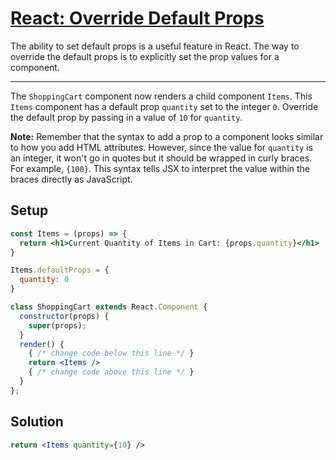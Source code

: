 # [React: Override Default Props](https://learn.freecodecamp.org/front-end-libraries/react/override-default-props)

The ability to set default props is a useful feature in React. The way to override the default props is to explicitly set the prop values for a component.

---

The `ShoppingCart` component now renders a child component `Items`. This `Items` component has a default prop `quantity` set to the integer `0`. Override the default prop by passing in a value of `10` for `quantity`.

**Note:** Remember that the syntax to add a prop to a component looks similar to how you add HTML attributes. However, since the value for `quantity` is an integer, it won't go in quotes but it should be wrapped in curly braces. For example, `{100}`. This syntax tells JSX to interpret the value within the braces directly as JavaScript.

## Setup
```jsx
const Items = (props) => {
  return <h1>Current Quantity of Items in Cart: {props.quantity}</h1>
}

Items.defaultProps = {
  quantity: 0
}

class ShoppingCart extends React.Component {
  constructor(props) {
    super(props);
  }
  render() {
    { /* change code below this line */ }
    return <Items />
    { /* change code above this line */ }
  }
};
```

## Solution
```jsx
return <Items quantity={10} />
```